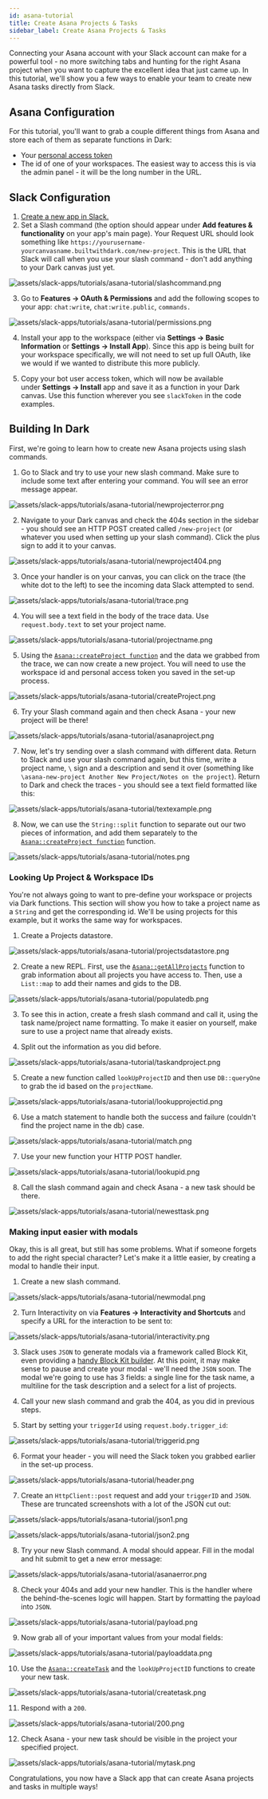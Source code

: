 ```yaml
---
id: asana-tutorial
title: Create Asana Projects & Tasks
sidebar_label: Create Asana Projects & Tasks
---
```


Connecting your Asana account with your Slack account can make for a powerful tool - no more switching tabs and hunting for the right Asana project when you want to capture the excellent idea that just came up. In this tutorial, we'll show you a few ways to enable your team to create new Asana tasks directly from Slack.

## Asana Configuration

For this tutorial, you'll want to grab a couple different things from Asana and store each of them as separate functions in Dark:

- Your [personal access token](https://app.asana.com/0/developer-console)
- The id of one of your workspaces. The easiest way to access this is via the admin panel - it will be the long number in the URL.

## Slack Configuration

1. [Create a new app in Slack.](https://api.slack.com/apps)
2. Set a Slash command (the option should appear under **Add features & functionality** on your app's main page). Your Request URL should look something like `https://yourusername-yourcanvasname.builtwithdark.com/new-project`. This is the URL that Slack will call when you use your slash command - don't add anything to your Dark canvas just yet.

![assets/slack-apps/tutorials/asana-tutorial/slashcommand.png](assets/slack-apps/tutorials/asana-tutorial/slashcommand.png)

3. Go to **Features -> OAuth & Permissions** and add the following scopes to your app: `chat:write`, `chat:write.public`, `commands.`

![assets/slack-apps/tutorials/asana-tutorial/permissions.png](assets/slack-apps/tutorials/asana-tutorial/permissions.png)

4. Install your app to the workspace (either via **Settings -> Basic Information** or **Settings -> Install App**). Since this app is being built for your workspace specifically, we will not need to set up full OAuth, like we would if we wanted to distribute this more publicly.

5. Copy your bot user access token, which will now be available under **Settings -> Install** app and save it as a function in your Dark canvas. Use this function wherever you see `slackToken` in the code examples.

## Building In Dark

First, we're going to learn how to create new Asana projects using slash commands.

1. Go to Slack and try to use your new slash command. Make sure to include some text after entering your command. You will see an error message appear.

![assets/slack-apps/tutorials/asana-tutorial/newprojecterror.png](assets/slack-apps/tutorials/asana-tutorial/newprojecterror.png)

2. Navigate to your Dark canvas and check the 404s section in the sidebar - you should see an HTTP POST created called `/new-project` (or whatever you used when setting up your slash command). Click the plus sign to add it to your canvas.

![assets/slack-apps/tutorials/asana-tutorial/newproject404.png](assets/slack-apps/tutorials/asana-tutorial/newproject404.png)

3. Once your handler is on your canvas, you can click on the trace (the white dot to the left) to see the incoming data Slack attempted to send.

![assets/slack-apps/tutorials/asana-tutorial/trace.png](assets/slack-apps/tutorials/asana-tutorial/trace.png)

4. You will see a text field in the body of the trace data. Use `request.body.text` to set your project name.

![assets/slack-apps/tutorials/asana-tutorial/projectname.png](assets/slack-apps/tutorials/asana-tutorial/projectname.png)

5. Using the [`Asana::createProject function`](../../packages.md#createproject) and the data we grabbed from the trace, we can now create a new project. You will need to use the workspace id and personal access token you saved in the set-up process.

![assets/slack-apps/tutorials/asana-tutorial/createProject.png](assets/slack-apps/tutorials/asana-tutorial/createProject.png)

6. Try your Slash command again and then check Asana - your new project will be there!

![assets/slack-apps/tutorials/asana-tutorial/asanaproject.png](assets/slack-apps/tutorials/asana-tutorial/asanaproject.png)

7. Now, let's try sending over a slash command with different data. Return to Slack and use your slash command again, but this time, write a project name, `\` sign and a description and send it over (something like `\asana-new-project Another New Project/Notes on the project`). Return to Dark and check the traces - you should see a text field formatted like this:

![assets/slack-apps/tutorials/asana-tutorial/textexample.png](assets/slack-apps/tutorials/asana-tutorial/textexample.png)

8. Now, we can use the `String::split` function to separate out our two pieces of information, and add them separately to the [`Asana::createProject function`](....\packages.md#createProject) function.

![assets/slack-apps/tutorials/asana-tutorial/notes.png](assets/slack-apps/tutorials/asana-tutorial/notes.png)

### Looking Up Project & Workspace IDs

You're not always going to want to pre-define your workspace or projects via Dark functions. This section will show you how to take a project name as a `String` and get the corresponding id. We'll be using projects for this example, but it works the same way for workspaces.

1. Create a Projects datastore.

![assets/slack-apps/tutorials/asana-tutorial/projectsdatastore.png](assets/slack-apps/tutorials/asana-tutorial/projectsdatastore.png)

2. Create a new REPL. First, use the [`Asana::getAllProjects`](....\packages.md#getAllProjects) function to grab information about all projects you have access to. Then, use a `List::map` to add their names and gids to the DB.

![assets/slack-apps/tutorials/asana-tutorial/populatedb.png](assets/slack-apps/tutorials/asana-tutorial/populatedb.png)

3. To see this in action, create a fresh slash command and call it, using the task name/project name formatting. To make it easier on yourself, make sure to use a project name that already exists.

4. Split out the information as you did before.

![assets/slack-apps/tutorials/asana-tutorial/taskandproject.png](assets/slack-apps/tutorials/asana-tutorial/taskandproject.png)

5. Create a new function called `lookUpProjectID` and then use `DB::queryOne` to grab the id based on the `projectName`.

![assets/slack-apps/tutorials/asana-tutorial/lookupprojectid.png](assets/slack-apps/tutorials/asana-tutorial/lookupprojectid.png)

6. Use a match statement to handle both the success and failure (couldn't find the project name in the db) case.

![assets/slack-apps/tutorials/asana-tutorial/match.png](assets/slack-apps/tutorials/asana-tutorial/match.png)

7. Use your new function your HTTP POST handler.

![assets/slack-apps/tutorials/asana-tutorial/lookupid.png](assets/slack-apps/tutorials/asana-tutorial/lookupid.png)

8. Call the slash command again and check Asana - a new task should be there.

![assets/slack-apps/tutorials/asana-tutorial/newesttask.png](assets/slack-apps/tutorials/asana-tutorial/newesttask.png)

### Making input easier with modals

Okay, this is all great, but still has some problems. What if someone forgets to add the right special character? Let's make it a little easier, by creating a modal to handle their input.

1. Create a new slash command.

![assets/slack-apps/tutorials/asana-tutorial/newmodal.png](assets/slack-apps/tutorials/asana-tutorial/newmodal.png)

2. Turn Interactivity on via **Features -> Interactivity and Shortcuts** and specify a URL for the interaction to be sent to:

![assets/slack-apps/tutorials/asana-tutorial/interactivity.png](assets/slack-apps/tutorials/asana-tutorial/interactivity.png)

3. Slack uses `JSON` to generate modals via a framework called Block Kit, even providing a [handy Block Kit builder](https://api.slack.com/tools/block-kit-builder). At this point, it may make sense to pause and create your modal - we'll need the `JSON` soon. The modal we're going to use has 3 fields: a single line for the task name, a multiline for the task description and a select for a list of projects.

4. Call your new slash command and grab the 404, as you did in previous steps.

5. Start by setting your `triggerId` using `request.body.trigger_id`:

![assets/slack-apps/tutorials/asana-tutorial/triggerid.png](assets/slack-apps/tutorials/asana-tutorial/triggerid.png)

6. Format your header - you will need the Slack token you grabbed earlier in the set-up process.

![assets/slack-apps/tutorials/asana-tutorial/header.png](assets/slack-apps/tutorials/asana-tutorial/header.png)

7. Create an `HttpClient::post` request and add your `triggerID` and `JSON`. These are truncated screenshots with a lot of the JSON cut out:

![assets/slack-apps/tutorials/asana-tutorial/json1.png](assets/slack-apps/tutorials/asana-tutorial/json1.png)

![assets/slack-apps/tutorials/asana-tutorial/json2.png](assets/slack-apps/tutorials/asana-tutorial/json2.png)

8. Try your new Slash command. A modal should appear. Fill in the modal and hit submit to get a new error message:

![assets/slack-apps/tutorials/asana-tutorial/asanaerror.png](assets/slack-apps/tutorials/asana-tutorial/asanaerror.png)

8. Check your 404s and add your new handler. This is the handler where the behind-the-scenes logic will happen. Start by formatting the payload into `JSON`.

![assets/slack-apps/tutorials/asana-tutorial/payload.png](assets/slack-apps/tutorials/asana-tutorial/payload.png)

9. Now grab all of your important values from your modal fields:

![assets/slack-apps/tutorials/asana-tutorial/payloaddata.png](assets/slack-apps/tutorials/asana-tutorial/payloaddata.png)

10. Use the [`Asana::createTask`](....\packages.md#createTask) and the `lookUpProjectID` functions to create your new task.

![assets/slack-apps/tutorials/asana-tutorial/createtask.png](assets/slack-apps/tutorials/asana-tutorial/createtask.png)

11. Respond with a `200`.

![assets/slack-apps/tutorials/asana-tutorial/200.png](assets/slack-apps/tutorials/asana-tutorial/200.png)

12. Check Asana - your new task should be visible in the project your specified project.

![assets/slack-apps/tutorials/asana-tutorial/mytask.png](assets/slack-apps/tutorials/asana-tutorial/mytask.png)

Congratulations, you now have a Slack app that can create Asana projects and tasks in multiple ways!
